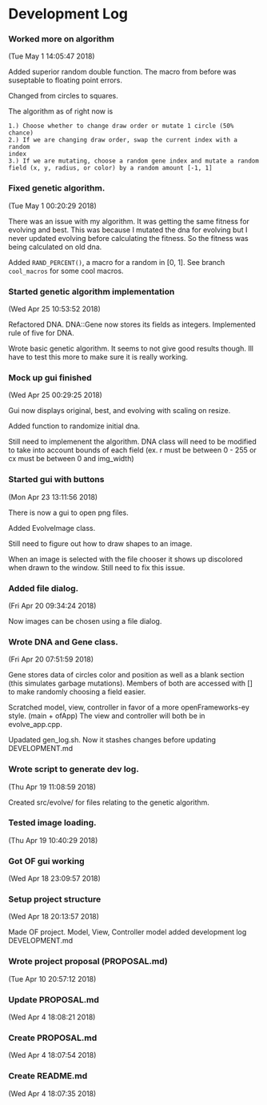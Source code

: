 # Development Log
### Worked more on algorithm

(Tue May 1 14:05:47 2018)

Added superior random double function. The macro from before was
suseptable to floating point errors.

Changed from circles to squares.

The algorithm as of right now is

```
1.) Choose whether to change draw order or mutate 1 circle (50% chance)
2.) If we are changing draw order, swap the current index with a random
index
3.) If we are mutating, choose a random gene index and mutate a random
field (x, y, radius, or color) by a random amount [-1, 1]
```


### Fixed genetic algorithm.

(Tue May 1 00:20:29 2018)

There was an issue with my algorithm. It was getting the same fitness
for evolving and best. This was because I mutated the dna for evolving
but I never updated evolving before calculating the fitness. So the
fitness was being calculated on old dna.

Added `RAND_PERCENT()`, a macro for a random in [0, 1]. See branch
`cool_macros` for some cool macros.


### Started genetic algorithm implementation

(Wed Apr 25 10:53:52 2018)

Refactored DNA. DNA::Gene now stores its fields as integers. Implemented rule of five for DNA.

Wrote basic genetic algorithm. It seems to not give good results though. Ill have to test this more to make sure it is really working.


### Mock up gui finished

(Wed Apr 25 00:29:25 2018)

Gui now displays original, best, and evolving with scaling on resize.

Added function to randomize initial dna.

Still need to implemenent the algorithm. DNA class will need to be modified to take into account bounds of each field (ex. r must be between 0 - 255 or cx must be between 0 and img_width)


### Started gui with buttons

(Mon Apr 23 13:11:56 2018)

There is now a gui to open png files.

Added EvolveImage class.

Still need to figure out how to draw shapes to an image.

When an image is selected with the file chooser it shows up discolored when drawn to the window. Still need to fix this issue.


### Added file dialog.

(Fri Apr 20 09:34:24 2018)

Now images can be chosen using a file dialog.


### Wrote DNA and Gene class.

(Fri Apr 20 07:51:59 2018)

Gene stores data of circles color and position as well as a blank section (this simulates garbage mutations). Members of both are accessed with [] to make randomly choosing a field easier.

Scratched model, view, controller in favor of a more openFrameworks-ey style.
(main + ofApp) The view and controller will both be in evolve_app.cpp.

Upadated gen_log.sh. Now it stashes changes before updating DEVELOPMENT.md


### Wrote script to generate dev log.

(Thu Apr 19 11:08:59 2018)

Created src/evolve/ for files relating to the genetic algorithm.


### Tested image loading.

(Thu Apr 19 10:40:29 2018)



### Got OF gui working

(Wed Apr 18 23:09:57 2018)



### Setup project structure

(Wed Apr 18 20:13:57 2018)

Made OF project.
Model, View, Controller model
added development log DEVELOPMENT.md


### Wrote project proposal (PROPOSAL.md)

(Tue Apr 10 20:57:12 2018)



### Update PROPOSAL.md

(Wed Apr 4 18:08:21 2018)



### Create PROPOSAL.md

(Wed Apr 4 18:07:54 2018)



### Create README.md

(Wed Apr 4 18:07:35 2018)


